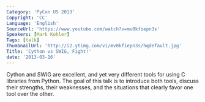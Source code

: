 ```yaml
---
Category: 'PyCon US 2013'
Copyright: 'CC'
Language: 'English'
SourceUrl: 'https://www.youtube.com/watch?v=mv0kfiepn3s'
Speakers: [Mark Kohler]
Tags: [talk]
ThumbnailUrl: 'http://i2.ytimg.com/vi/mv0kfiepn3s/hqdefault.jpg'
Title: 'Cython vs SWIG, Fight!'
date: '2013-03-16'
---
```

Cython and SWIG are excellent, and yet very different tools for using C libraries from Python. The goal of this talk is to introduce both tools, discuss their strengths, their weaknesses, and the situations that clearly favor one tool over the other.

